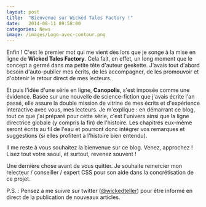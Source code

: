 ```yaml
---
layout: post
title:  "Bienvenue sur Wicked Tales Factory !"
date:   2014-08-11 09:58:00
categories: News
image: /images/Logo-avec-contour.png
---
```


Enfin ! C'est le premier mot qui me vient dès lors que je songe à la mise en ligne de <b>Wicked Tales Factory</b>. Cela fait, en effet, un long moment que le concept a germé dans ma petite tête d'auteur geekette. J'avais tout d'abord besoin d'auto-publier mes écrits, de les accompagner, de les promouvoir et d'obtenir le retour direct de mes lecteurs.

Et puis l'idée d'une série en ligne, <strong>Canopolis</strong>, s'est imposée comme une évidence. Basée sur une nouvelle de science-fiction que j'avais écrite l'an passé, elle assure la double mission de vitrine de mes écrits et d'expérience interactive avec vous, mes lecteurs. Je m'explique : en démarrant ce blog, tout ce que j'ai préparé pour cette série, c'est l'univers ainsi que la ligne directrice globale (y compris la fin) de l'histoire. Les chapitres eux-même seront écrits au fil de l'eau et pourront donc intégrer vos remarques et suggestions (si elles profitent à l'histoire bien entendu).

Il me reste à vous souhaitez la bienvenue sur ce blog. Venez, approchez ! Lisez tout votre saoul, et surtout, revenez souvent !

Une dernière chose avant de vous quitter. Je souhaite remercier mon relecteur / conseiller / expert CSS pour son aide dans la concrétisation de ce projet.

P.S. : Pensez à me suivre sur twitter (<a href="https://twitter.com/wickedteller">@wickedteller</a>) pour être informé en direct de la publication de nouveaux articles.
